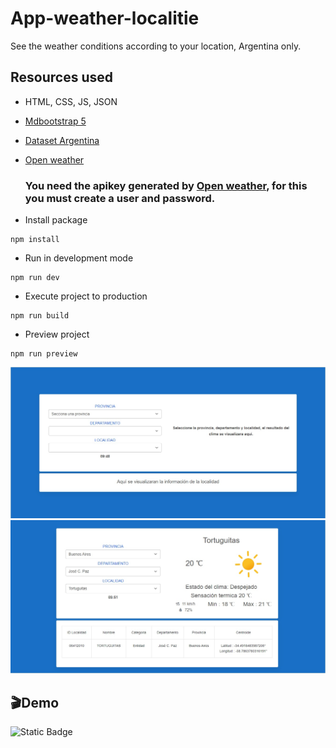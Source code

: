 # App-weather-localitie
 See the weather conditions according to your location, Argentina only.
 
 ## Resources used 
* HTML, CSS, JS, JSON
* [Mdbootstrap 5](https://mdbootstrap.com/)
* [Dataset Argentina](https://datos.gob.ar/dataset/jgm_8/archivo/jgm_8.1)
* [Open weather](https://openweathermap.org/)

  ### You need the apikey generated by [Open weather](https://openweathermap.org/), for this you must create a user and password.


* Install package 
```
npm install
```
* Run in development mode
```
npm run dev
```
* Execute project to production
```
npm run build
```
* Preview project
```
npm run preview
```

![](docs/img-1.jpg)
![](docs/img-2.jpg)

## 🎬Demo
![Static Badge](https://img.shields.io/badge/build-passing-brightgreen?style=for-the-badge&logo=youtube&logoColor=white&label=Youtube&labelColor=red&color=white&cacheSeconds=3600&link=https%3A%2F%2Fwww.youtube.com%2Fwatch%3Fv%3Dh1tIU81vsO4)
